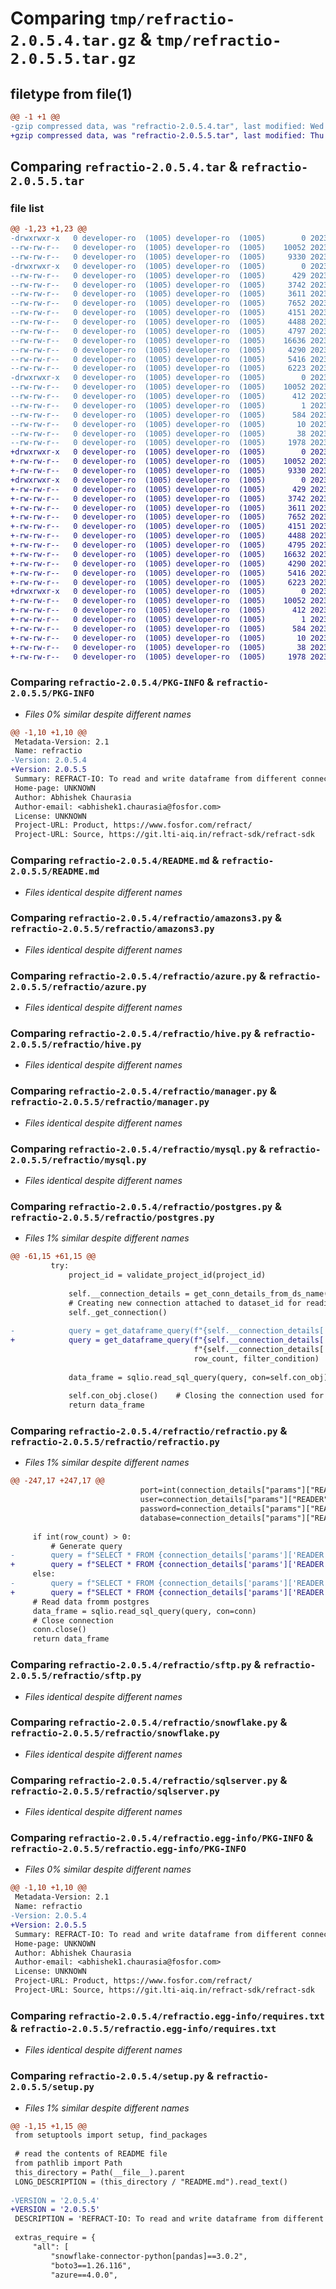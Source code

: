 # Comparing `tmp/refractio-2.0.5.4.tar.gz` & `tmp/refractio-2.0.5.5.tar.gz`

## filetype from file(1)

```diff
@@ -1 +1 @@
-gzip compressed data, was "refractio-2.0.5.4.tar", last modified: Wed Jun 14 18:03:20 2023, max compression
+gzip compressed data, was "refractio-2.0.5.5.tar", last modified: Thu Jun 15 18:11:03 2023, max compression
```

## Comparing `refractio-2.0.5.4.tar` & `refractio-2.0.5.5.tar`

### file list

```diff
@@ -1,23 +1,23 @@
-drwxrwxr-x   0 developer-ro  (1005) developer-ro  (1005)        0 2023-06-14 18:03:20.688806 refractio-2.0.5.4/
--rw-rw-r--   0 developer-ro  (1005) developer-ro  (1005)    10052 2023-06-14 18:03:20.688806 refractio-2.0.5.4/PKG-INFO
--rw-rw-r--   0 developer-ro  (1005) developer-ro  (1005)     9330 2023-06-14 14:53:40.000000 refractio-2.0.5.4/README.md
-drwxrwxr-x   0 developer-ro  (1005) developer-ro  (1005)        0 2023-06-14 18:03:20.686806 refractio-2.0.5.4/refractio/
--rw-rw-r--   0 developer-ro  (1005) developer-ro  (1005)      429 2023-06-14 13:25:53.000000 refractio-2.0.5.4/refractio/__init__.py
--rw-rw-r--   0 developer-ro  (1005) developer-ro  (1005)     3742 2023-06-13 10:20:37.000000 refractio-2.0.5.4/refractio/amazons3.py
--rw-rw-r--   0 developer-ro  (1005) developer-ro  (1005)     3611 2023-06-13 10:20:37.000000 refractio-2.0.5.4/refractio/azure.py
--rw-rw-r--   0 developer-ro  (1005) developer-ro  (1005)     7652 2023-06-13 10:20:37.000000 refractio-2.0.5.4/refractio/hive.py
--rw-rw-r--   0 developer-ro  (1005) developer-ro  (1005)     4151 2023-06-13 10:20:37.000000 refractio-2.0.5.4/refractio/manager.py
--rw-rw-r--   0 developer-ro  (1005) developer-ro  (1005)     4488 2023-06-13 10:20:37.000000 refractio-2.0.5.4/refractio/mysql.py
--rw-rw-r--   0 developer-ro  (1005) developer-ro  (1005)     4797 2023-06-14 14:53:40.000000 refractio-2.0.5.4/refractio/postgres.py
--rw-rw-r--   0 developer-ro  (1005) developer-ro  (1005)    16636 2023-06-14 17:59:29.000000 refractio-2.0.5.4/refractio/refractio.py
--rw-rw-r--   0 developer-ro  (1005) developer-ro  (1005)     4290 2023-06-13 10:20:37.000000 refractio-2.0.5.4/refractio/sftp.py
--rw-rw-r--   0 developer-ro  (1005) developer-ro  (1005)     5416 2023-06-13 10:20:37.000000 refractio-2.0.5.4/refractio/snowflake.py
--rw-rw-r--   0 developer-ro  (1005) developer-ro  (1005)     6223 2023-06-13 10:20:37.000000 refractio-2.0.5.4/refractio/sqlserver.py
-drwxrwxr-x   0 developer-ro  (1005) developer-ro  (1005)        0 2023-06-14 18:03:20.688806 refractio-2.0.5.4/refractio.egg-info/
--rw-rw-r--   0 developer-ro  (1005) developer-ro  (1005)    10052 2023-06-14 18:03:20.000000 refractio-2.0.5.4/refractio.egg-info/PKG-INFO
--rw-rw-r--   0 developer-ro  (1005) developer-ro  (1005)      412 2023-06-14 18:03:20.000000 refractio-2.0.5.4/refractio.egg-info/SOURCES.txt
--rw-rw-r--   0 developer-ro  (1005) developer-ro  (1005)        1 2023-06-14 18:03:20.000000 refractio-2.0.5.4/refractio.egg-info/dependency_links.txt
--rw-rw-r--   0 developer-ro  (1005) developer-ro  (1005)      584 2023-06-14 18:03:20.000000 refractio-2.0.5.4/refractio.egg-info/requires.txt
--rw-rw-r--   0 developer-ro  (1005) developer-ro  (1005)       10 2023-06-14 18:03:20.000000 refractio-2.0.5.4/refractio.egg-info/top_level.txt
--rw-rw-r--   0 developer-ro  (1005) developer-ro  (1005)       38 2023-06-14 18:03:20.688806 refractio-2.0.5.4/setup.cfg
--rw-rw-r--   0 developer-ro  (1005) developer-ro  (1005)     1978 2023-06-14 18:01:03.000000 refractio-2.0.5.4/setup.py
+drwxrwxr-x   0 developer-ro  (1005) developer-ro  (1005)        0 2023-06-15 18:11:03.984468 refractio-2.0.5.5/
+-rw-rw-r--   0 developer-ro  (1005) developer-ro  (1005)    10052 2023-06-15 18:11:03.984468 refractio-2.0.5.5/PKG-INFO
+-rw-rw-r--   0 developer-ro  (1005) developer-ro  (1005)     9330 2023-06-14 14:53:40.000000 refractio-2.0.5.5/README.md
+drwxrwxr-x   0 developer-ro  (1005) developer-ro  (1005)        0 2023-06-15 18:11:03.982468 refractio-2.0.5.5/refractio/
+-rw-rw-r--   0 developer-ro  (1005) developer-ro  (1005)      429 2023-06-14 13:25:53.000000 refractio-2.0.5.5/refractio/__init__.py
+-rw-rw-r--   0 developer-ro  (1005) developer-ro  (1005)     3742 2023-06-13 10:20:37.000000 refractio-2.0.5.5/refractio/amazons3.py
+-rw-rw-r--   0 developer-ro  (1005) developer-ro  (1005)     3611 2023-06-13 10:20:37.000000 refractio-2.0.5.5/refractio/azure.py
+-rw-rw-r--   0 developer-ro  (1005) developer-ro  (1005)     7652 2023-06-13 10:20:37.000000 refractio-2.0.5.5/refractio/hive.py
+-rw-rw-r--   0 developer-ro  (1005) developer-ro  (1005)     4151 2023-06-13 10:20:37.000000 refractio-2.0.5.5/refractio/manager.py
+-rw-rw-r--   0 developer-ro  (1005) developer-ro  (1005)     4488 2023-06-13 10:20:37.000000 refractio-2.0.5.5/refractio/mysql.py
+-rw-rw-r--   0 developer-ro  (1005) developer-ro  (1005)     4795 2023-06-15 18:10:28.000000 refractio-2.0.5.5/refractio/postgres.py
+-rw-rw-r--   0 developer-ro  (1005) developer-ro  (1005)    16632 2023-06-15 18:10:28.000000 refractio-2.0.5.5/refractio/refractio.py
+-rw-rw-r--   0 developer-ro  (1005) developer-ro  (1005)     4290 2023-06-13 10:20:37.000000 refractio-2.0.5.5/refractio/sftp.py
+-rw-rw-r--   0 developer-ro  (1005) developer-ro  (1005)     5416 2023-06-13 10:20:37.000000 refractio-2.0.5.5/refractio/snowflake.py
+-rw-rw-r--   0 developer-ro  (1005) developer-ro  (1005)     6223 2023-06-13 10:20:37.000000 refractio-2.0.5.5/refractio/sqlserver.py
+drwxrwxr-x   0 developer-ro  (1005) developer-ro  (1005)        0 2023-06-15 18:11:03.984468 refractio-2.0.5.5/refractio.egg-info/
+-rw-rw-r--   0 developer-ro  (1005) developer-ro  (1005)    10052 2023-06-15 18:11:03.000000 refractio-2.0.5.5/refractio.egg-info/PKG-INFO
+-rw-rw-r--   0 developer-ro  (1005) developer-ro  (1005)      412 2023-06-15 18:11:03.000000 refractio-2.0.5.5/refractio.egg-info/SOURCES.txt
+-rw-rw-r--   0 developer-ro  (1005) developer-ro  (1005)        1 2023-06-15 18:11:03.000000 refractio-2.0.5.5/refractio.egg-info/dependency_links.txt
+-rw-rw-r--   0 developer-ro  (1005) developer-ro  (1005)      584 2023-06-15 18:11:03.000000 refractio-2.0.5.5/refractio.egg-info/requires.txt
+-rw-rw-r--   0 developer-ro  (1005) developer-ro  (1005)       10 2023-06-15 18:11:03.000000 refractio-2.0.5.5/refractio.egg-info/top_level.txt
+-rw-rw-r--   0 developer-ro  (1005) developer-ro  (1005)       38 2023-06-15 18:11:03.984468 refractio-2.0.5.5/setup.cfg
+-rw-rw-r--   0 developer-ro  (1005) developer-ro  (1005)     1978 2023-06-15 18:10:28.000000 refractio-2.0.5.5/setup.py
```

### Comparing `refractio-2.0.5.4/PKG-INFO` & `refractio-2.0.5.5/PKG-INFO`

 * *Files 0% similar despite different names*

```diff
@@ -1,10 +1,10 @@
 Metadata-Version: 2.1
 Name: refractio
-Version: 2.0.5.4
+Version: 2.0.5.5
 Summary: REFRACT-IO: To read and write dataframe from different connectors.
 Home-page: UNKNOWN
 Author: Abhishek Chaurasia
 Author-email: <abhishek1.chaurasia@fosfor.com>
 License: UNKNOWN
 Project-URL: Product, https://www.fosfor.com/refract/
 Project-URL: Source, https://git.lti-aiq.in/refract-sdk/refract-sdk
```

### Comparing `refractio-2.0.5.4/README.md` & `refractio-2.0.5.5/README.md`

 * *Files identical despite different names*

### Comparing `refractio-2.0.5.4/refractio/amazons3.py` & `refractio-2.0.5.5/refractio/amazons3.py`

 * *Files identical despite different names*

### Comparing `refractio-2.0.5.4/refractio/azure.py` & `refractio-2.0.5.5/refractio/azure.py`

 * *Files identical despite different names*

### Comparing `refractio-2.0.5.4/refractio/hive.py` & `refractio-2.0.5.5/refractio/hive.py`

 * *Files identical despite different names*

### Comparing `refractio-2.0.5.4/refractio/manager.py` & `refractio-2.0.5.5/refractio/manager.py`

 * *Files identical despite different names*

### Comparing `refractio-2.0.5.4/refractio/mysql.py` & `refractio-2.0.5.5/refractio/mysql.py`

 * *Files identical despite different names*

### Comparing `refractio-2.0.5.4/refractio/postgres.py` & `refractio-2.0.5.5/refractio/postgres.py`

 * *Files 1% similar despite different names*

```diff
@@ -61,15 +61,15 @@
         try:
             project_id = validate_project_id(project_id)
 
             self.__connection_details = get_conn_details_from_ds_name(dataset_name=dataset_name, project_id=project_id)
             # Creating new connection attached to dataset_id for reading the dataset.
             self._get_connection()
 
-            query = get_dataframe_query(f"{self.__connection_details['params']['READER']['database']}."
+            query = get_dataframe_query(f"{self.__connection_details['params']['READER']['schema']}."
                                         f"{self.__connection_details['params']['READER']['tables']}",
                                         row_count, filter_condition)     # Get query to fetch details
 
             data_frame = sqlio.read_sql_query(query, con=self.con_obj)   # Read data from postgres
 
             self.con_obj.close()    # Closing the connection used for reading dataset.
             return data_frame
```

### Comparing `refractio-2.0.5.4/refractio/refractio.py` & `refractio-2.0.5.5/refractio/refractio.py`

 * *Files 1% similar despite different names*

```diff
@@ -247,17 +247,17 @@
                             port=int(connection_details["params"]["READER"]["port"]),
                             user=connection_details["params"]["READER"]["user"],
                             password=connection_details["params"]["READER"]["password"],
                             database=connection_details["params"]["READER"]["database"])
 
     if int(row_count) > 0:
         # Generate query
-        query = f"SELECT * FROM {connection_details['params']['READER']['database']}.{connection_details['params']['READER']['tables']} LIMIT {int(row_count)}"
+        query = f"SELECT * FROM {connection_details['params']['READER']['schema']}.{connection_details['params']['READER']['tables']} LIMIT {int(row_count)}"
     else:
-        query = f"SELECT * FROM {connection_details['params']['READER']['database']}.{connection_details['params']['READER']['tables']}"
+        query = f"SELECT * FROM {connection_details['params']['READER']['schema']}.{connection_details['params']['READER']['tables']}"
     # Read data fromm postgres
     data_frame = sqlio.read_sql_query(query, con=conn)
     # Close connection
     conn.close()
     return data_frame
```

### Comparing `refractio-2.0.5.4/refractio/sftp.py` & `refractio-2.0.5.5/refractio/sftp.py`

 * *Files identical despite different names*

### Comparing `refractio-2.0.5.4/refractio/snowflake.py` & `refractio-2.0.5.5/refractio/snowflake.py`

 * *Files identical despite different names*

### Comparing `refractio-2.0.5.4/refractio/sqlserver.py` & `refractio-2.0.5.5/refractio/sqlserver.py`

 * *Files identical despite different names*

### Comparing `refractio-2.0.5.4/refractio.egg-info/PKG-INFO` & `refractio-2.0.5.5/refractio.egg-info/PKG-INFO`

 * *Files 0% similar despite different names*

```diff
@@ -1,10 +1,10 @@
 Metadata-Version: 2.1
 Name: refractio
-Version: 2.0.5.4
+Version: 2.0.5.5
 Summary: REFRACT-IO: To read and write dataframe from different connectors.
 Home-page: UNKNOWN
 Author: Abhishek Chaurasia
 Author-email: <abhishek1.chaurasia@fosfor.com>
 License: UNKNOWN
 Project-URL: Product, https://www.fosfor.com/refract/
 Project-URL: Source, https://git.lti-aiq.in/refract-sdk/refract-sdk
```

### Comparing `refractio-2.0.5.4/refractio.egg-info/requires.txt` & `refractio-2.0.5.5/refractio.egg-info/requires.txt`

 * *Files identical despite different names*

### Comparing `refractio-2.0.5.4/setup.py` & `refractio-2.0.5.5/setup.py`

 * *Files 1% similar despite different names*

```diff
@@ -1,15 +1,15 @@
 from setuptools import setup, find_packages
 
 # read the contents of README file
 from pathlib import Path
 this_directory = Path(__file__).parent
 LONG_DESCRIPTION = (this_directory / "README.md").read_text()
 
-VERSION = '2.0.5.4'
+VERSION = '2.0.5.5'
 DESCRIPTION = 'REFRACT-IO: To read and write dataframe from different connectors.'
 
 extras_require = {
     "all": [
         "snowflake-connector-python[pandas]==3.0.2",
         "boto3==1.26.116",
         "azure==4.0.0",
```

